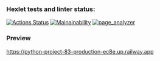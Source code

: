 ### Hexlet tests and linter status:
[![Actions Status](https://github.com/Treskun4eg/python-project-83/workflows/hexlet-check/badge.svg)](https://github.com/Treskun4eg/python-project-83/actions)  [![Mainainability](https://api.codeclimate.com/v1/badges/f2e49a677d308c518569/maintainability)](https://codeclimate.com/github/Treskun4eg/python-project-83/maintainability)    [![page_analyzer](https://github.com/Treskun4eg/python-project-83/actions/workflows/page_analyzer_check.yml/badge.svg)](https://github.com/Treskun4eg/python-project-83/actions/workflows/page_analyzer_check.yml)

### Preview
https://python-project-83-production-ec8e.up.railway.app